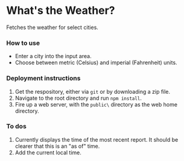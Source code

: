 
# What's the Weather?

Fetches the weather for select cities.

### How to use
* Enter a city into the input area.
* Choose between metric (Celsius) and imperial (Fahrenheit) units.

### Deployment instructions
1. Get the respository, either via `git` or by downloading a zip file.
2. Navigate to the root directory and run `npm install`.
3. Fire up a web server, with the `public\` directory as the web home directory.

### To dos
1. Currently displays the time of the most recent report.  It should be clearer that this is an "as of" time.
2. Add the current local time.
